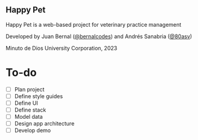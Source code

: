 ## Happy Pet

Happy Pet is a web-based project for veterinary practice management

Developed by Juan Bernal ([@bernalcodes](github.com/bernalcodes)) and Andrés Sanabria ([@80asv](github.com/80asv))

Minuto de Dios University Corporation, 2023

# To-do

-   [ ] Plan project
-   [ ] Define style guides
-   [ ] Define UI
-   [ ] Define stack
-   [ ] Model data
-   [ ] Design app architecture
-   [ ] Develop demo
